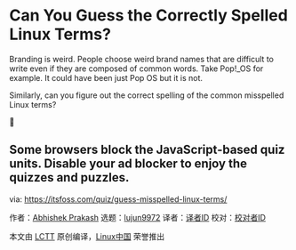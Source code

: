 [#]: subject: "Can You Guess the Correctly Spelled Linux Terms?"
[#]: via: "https://itsfoss.com/quiz/guess-misspelled-linux-terms/"
[#]: author: "Abhishek Prakash https://itsfoss.com/author/abhishek/"
[#]: collector: "lujun9972/lctt-scripts-1693450080"
[#]: translator: " "
[#]: reviewer: " "
[#]: publisher: " "
[#]: url: " "

Can You Guess the Correctly Spelled Linux Terms?
======

Branding is weird. People choose weird brand names that are difficult to write even if they are composed of common words. Take Pop!_OS for example. It could have been just Pop OS but it is not.

Similarly, can you figure out the correct spelling of the common misspelled Linux terms?

🚧

Some browsers block the JavaScript-based quiz units. ****Disable your ad blocker to enjoy the quizzes and puzzles****.
--------------------------------------------------------------------------------

via: https://itsfoss.com/quiz/guess-misspelled-linux-terms/

作者：[Abhishek Prakash][a]
选题：[lujun9972][b]
译者：[译者ID](https://github.com/译者ID)
校对：[校对者ID](https://github.com/校对者ID)

本文由 [LCTT](https://github.com/LCTT/TranslateProject) 原创编译，[Linux中国](https://linux.cn/) 荣誉推出

[a]: https://itsfoss.com/author/abhishek/
[b]: https://github.com/lujun9972
